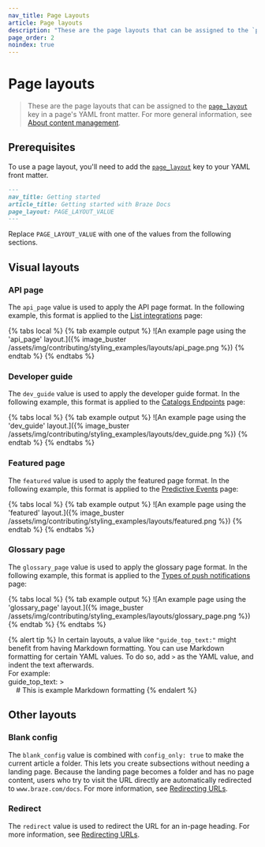 ```yaml
---
nav_title: Page Layouts
article: Page layouts
description: "These are the page layouts that can be assigned to the `page_layout` key in a page's YAML front matter."
page_order: 2
noindex: true
---
```


#  Page layouts

> These are the page layouts that can be assigned to the [`page_layout`]({{site.baseurl}}/contributing/yaml_front_matter/metadata/#page-layout) key in a page's YAML front matter. For more general information, see [About content management]({{site.baseurl}}/contributing/content_management/#layouts).

## Prerequisites

To use a page layout, you'll need to add the [`page_layout`]({{site.baseurl}}/contributing/yaml_front_matter/metadata/#page-layout) key to your YAML front matter.

```markdown
---
nav_title: Getting started
article_title: Getting started with Braze Docs
page_layout: PAGE_LAYOUT_VALUE
---
```

Replace `PAGE_LAYOUT_VALUE` with one of the values from the following sections.

## Visual layouts

### API page

The `api_page` value is used to apply the API page format. In the following example, this format is applied to the [List integrations]({{site.baseurl}}/api/endpoints/cdi/get_integration_list/) page:

{% tabs local %}
{% tab example output %}
![An example page using the 'api_page' layout.]({% image_buster /assets/img/contributing/styling_examples/layouts/api_page.png %})
{% endtab %}
{% endtabs %}

### Developer guide

The `dev_guide` value is used to apply the developer guide format. In the following example, this format is applied to the [Catalogs Endpoints]({{site.baseurl}}/api/endpoints/catalogs) page: 

{% tabs local %}
{% tab example output %}
![An example page using the 'dev_guide' layout.]({% image_buster /assets/img/contributing/styling_examples/layouts/dev_guide.png %})
{% endtab %}
{% endtabs %}

### Featured page

The `featured` value is used to apply the featured page format. In the following example, this format is applied to the [Predictive Events]({{site.baseurl}}/user_guide/brazeai/predictive_suite/predictive_events) page:

{% tabs local %}
{% tab example output %}
![An example page using the 'featured' layout.]({% image_buster /assets/img/contributing/styling_examples/layouts/featured.png %})
{% endtab %}
{% endtabs %}

### Glossary page

The `glossary_page` value is used to apply the glossary page format. In the following example, this format is applied to the [Types of push notifications]({{site.baseurl}}/user_guide/message_building_by_channel/push/types) page:

{% tabs local %}
{% tab example output %}
![An example page using the 'glossary_page' layout.]({% image_buster /assets/img/contributing/styling_examples/layouts/glossary_page.png %})
{% endtab %}
{% endtabs %}

{% alert tip %}
In certain layouts, a value like `"guide_top_text:"` might benefit from having Markdown formatting. You can use Markdown formatting for certain YAML values. To do so, add `>` as the YAML value, and indent the text afterwards. 
<br>
For example:<br>
guide_top_text: ><br>
&nbsp;&nbsp;&nbsp;&nbsp;# This is example Markdown formatting
{% endalert %}

## Other layouts

### Blank config

The `blank_config` value is combined with `config_only: true` to make the current article a folder. This lets you create subsections without needing a landing page. Because the landing page becomes a folder and has no page content, users who try to visit the URL directly are automatically redirected to `www.braze.com/docs`. For more information, see [Redirecting URLs]({{site.baseurl}}/contributing/content_management/redirecting_urls/?tab=home%20page#redirecting-a-page).

### Redirect

The `redirect` value is used to redirect the URL for an in-page heading. For more information, see [Redirecting URLs]({{site.baseurl}}/contributing/content_management/redirecting_urls/#redirecting-a-heading).
